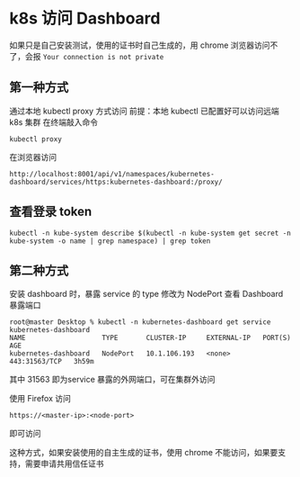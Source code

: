 # k8s 访问 Dashboard

如果只是自己安装测试，使用的证书时自己生成的，用 chrome 浏览器访问不了，会报 `Your connection is not private`

## 第一种方式
通过本地 kubectl proxy 方式访问
前提：本地 kubectl 已配置好可以访问远端 k8s 集群
在终端敲入命令
```
kubectl proxy
```

在浏览器访问
```
http://localhost:8001/api/v1/namespaces/kubernetes-dashboard/services/https:kubernetes-dashboard:/proxy/
```

## 查看登录 token
```
kubectl -n kube-system describe $(kubectl -n kube-system get secret -n kube-system -o name | grep namespace) | grep token
```


## 第二种方式
安装 dashboard 时，暴露 service 的 type 修改为 NodePort
查看 Dashboard 暴露端口
```
root@master Desktop % kubectl -n kubernetes-dashboard get service kubernetes-dashboard
NAME                   TYPE       CLUSTER-IP     EXTERNAL-IP   PORT(S)         AGE
kubernetes-dashboard   NodePort   10.1.106.193   <none>        443:31563/TCP   3h59m
```
其中 31563 即为service 暴露的外网端口，可在集群外访问


使用 Firefox 访问
```
https://<master-ip>:<node-port>
```
即可访问

这种方式，如果安装使用的自主生成的证书，使用 chrome 不能访问，如果要支持，需要申请共用信任证书
